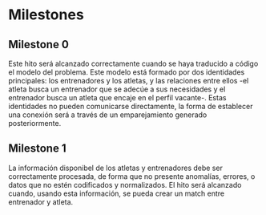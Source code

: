 
# Milestones

## Milestone 0 

Este hito será alcanzado correctamente cuando se haya traducido a código el modelo del problema. Este modelo está formado por dos identidades principales: los entrenadores y los atletas, y las relaciones entre ellos -el atleta busca un entrenador que se adecúe a sus necesidades y el entrenador busca un atleta que encaje en el perfil vacante-.
Estas identidades no pueden comunicarse directamente, la forma de establecer una conexión será a través de un emparejamiento generado posteriormente.


## Milestone 1 

La información disponibel de los atletas y entrenadores debe ser correctamente procesada, de forma que no presente anomalías, errores, o datos que no estén codificados y normalizados. El hito será alcanzado cuando, usando esta información, se pueda crear un match entre entrenador y atleta.






